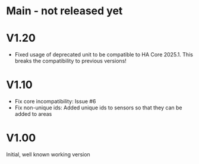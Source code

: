 # Main - not released yet

# V1.20
* Fixed usage of deprecated unit to be compatible to HA Core 2025.1. This breaks the compatibility to previous versions!

# V1.10
* Fix core incompatibility: Issue #6
* Fix non-unique ids: Added unique ids to sensors so that they can be added to areas

# V1.00
Initial, well known working version

